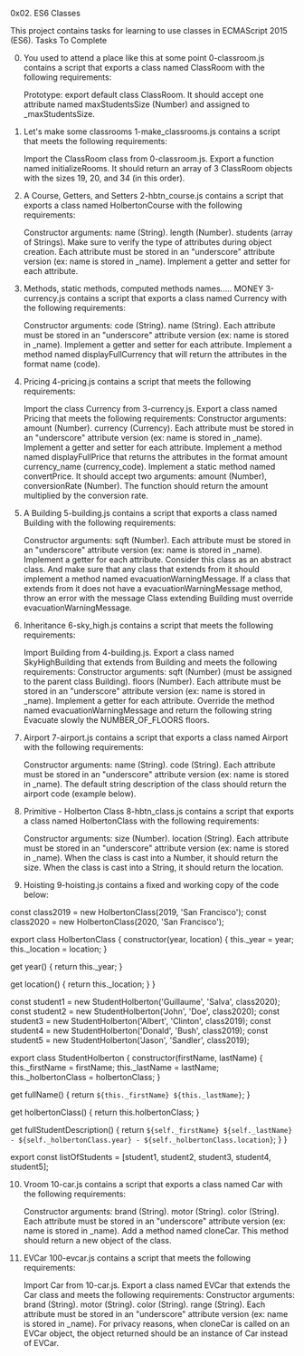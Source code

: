 0x02. ES6 Classes

This project contains tasks for learning to use classes in ECMAScript 2015 (ES6).
Tasks To Complete

0. You used to attend a place like this at some point
0-classroom.js contains a script that exports a class named ClassRoom with the following requirements:

    Prototype: export default class ClassRoom.
    It should accept one attribute named maxStudentsSize (Number) and assigned to _maxStudentsSize.

1. Let's make some classrooms
1-make_classrooms.js contains a script that meets the following requirements:

    Import the ClassRoom class from 0-classroom.js.
    Export a function named initializeRooms. It should return an array of 3 ClassRoom objects with the sizes 19, 20, and 34 (in this order).

2. A Course, Getters, and Setters
2-hbtn_course.js contains a script that exports a class named HolbertonCourse with the following requirements:

    Constructor arguments:
        name (String).
        length (Number).
        students (array of Strings).
    Make sure to verify the type of attributes during object creation.
    Each attribute must be stored in an "underscore" attribute version (ex: name is stored in _name).
    Implement a getter and setter for each attribute.

3. Methods, static methods, computed methods names..... MONEY
3-currency.js contains a script that exports a class named Currency with the following requirements:

    Constructor arguments:
        code (String).
        name (String).
    Each attribute must be stored in an "underscore" attribute version (ex: name is stored in _name).
    Implement a getter and setter for each attribute.
    Implement a method named displayFullCurrency that will return the attributes in the format name (code).

4. Pricing
4-pricing.js contains a script that meets the following requirements:

    Import the class Currency from 3-currency.js.
    Export a class named Pricing that meets the following requirements:
        Constructor arguments:
            amount (Number).
            currency (Currency).
        Each attribute must be stored in an "underscore" attribute version (ex: name is stored in _name).
        Implement a getter and setter for each attribute.
        Implement a method named displayFullPrice that returns the attributes in the format amount currency_name (currency_code).
        Implement a static method named convertPrice. It should accept two arguments: amount (Number), conversionRate (Number). The function should return the amount multiplied by the conversion rate.

5. A Building
5-building.js contains a script that exports a class named Building with the following requirements:

    Constructor arguments:
        sqft (Number).
    Each attribute must be stored in an "underscore" attribute version (ex: name is stored in _name).
    Implement a getter for each attribute.
    Consider this class as an abstract class. And make sure that any class that extends from it should implement a method named evacuationWarningMessage.
        If a class that extends from it does not have a evacuationWarningMessage method, throw an error with the message Class extending Building must override evacuationWarningMessage.

6. Inheritance
6-sky_high.js contains a script that meets the following requirements:

    Import Building from 4-building.js.
    Export a class named SkyHighBuilding that extends from Building and meets the following requirements:
        Constructor arguments:
            sqft (Number) (must be assigned to the parent class Building).
            floors (Number).
        Each attribute must be stored in an "underscore" attribute version (ex: name is stored in _name).
        Implement a getter for each attribute.
        Override the method named evacuationWarningMessage and return the following string Evacuate slowly the NUMBER_OF_FLOORS floors.

7. Airport
7-airport.js contains a script that exports a class named Airport with the following requirements:

    Constructor arguments:
        name (String).
        code (String).
    Each attribute must be stored in an "underscore" attribute version (ex: name is stored in _name).
    The default string description of the class should return the airport code (example below).

8. Primitive - Holberton Class
8-hbtn_class.js contains a script that exports a class named HolbertonClass with the following requirements:

    Constructor arguments:
        size (Number).
        location (String).
    Each attribute must be stored in an "underscore" attribute version (ex: name is stored in _name).
    When the class is cast into a Number, it should return the size.
    When the class is cast into a String, it should return the location.

9. Hoisting
9-hoisting.js contains a fixed and working copy of the code below:

const class2019 = new HolbertonClass(2019, 'San Francisco');
const class2020 = new HolbertonClass(2020, 'San Francisco');

export class HolbertonClass {
  constructor(year, location) {
    this._year = year;
    this._location = location;
  }

  get year() {
    return this._year;
  }

  get location() {
    return this._location;
  }
}

const student1 = new StudentHolberton('Guillaume', 'Salva', class2020);
const student2 = new StudentHolberton('John', 'Doe', class2020);
const student3 = new StudentHolberton('Albert', 'Clinton', class2019);
const student4 = new StudentHolberton('Donald', 'Bush', class2019);
const student5 = new StudentHolberton('Jason', 'Sandler', class2019);

export class StudentHolberton {
  constructor(firstName, lastName) {
    this._firstName = firstName;
    this._lastName = lastName;
    this._holbertonClass = holbertonClass;
  }

  get fullName() {
    return `${this._firstName} ${this._lastName}`;
  }

  get holbertonClass() {
    return this.holbertonClass;
  }

  get fullStudentDescription() {
    return `${self._firstName} ${self._lastName} - ${self._holbertonClass.year} - ${self._holbertonClass.location}`;
  }
}


export const listOfStudents = [student1, student2, student3, student4, student5];

10. Vroom
10-car.js contains a script that exports a class named Car with the following requirements:

    Constructor arguments:
        brand (String).
        motor (String).
        color (String).
    Each attribute must be stored in an "underscore" attribute version (ex: name is stored in _name).
    Add a method named cloneCar. This method should return a new object of the class.

11. EVCar
100-evcar.js contains a script that meets the following requirements:

    Import Car from 10-car.js.
    Export a class named EVCar that extends the Car class and meets the following requirements:
        Constructor arguments:
            brand (String).
            motor (String).
            color (String).
            range (String).
        Each attribute must be stored in an "underscore" attribute version (ex: name is stored in _name).
        For privacy reasons, when cloneCar is called on an EVCar object, the object returned should be an instance of Car instead of EVCar.


